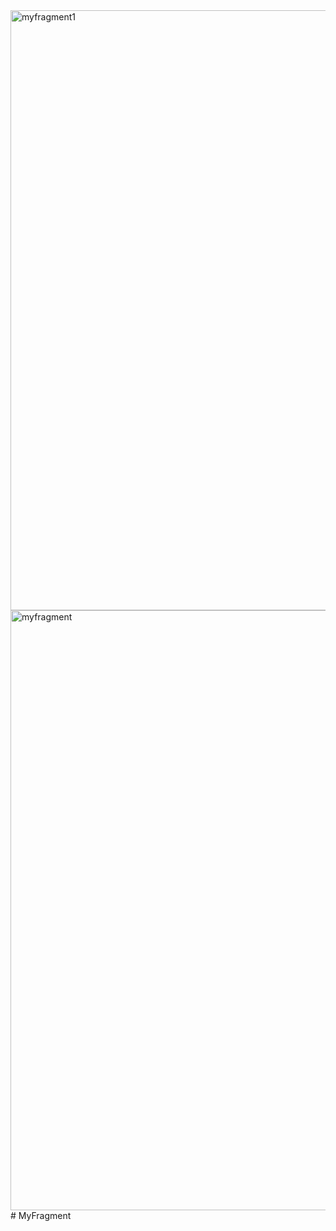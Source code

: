 <img width="960" alt="myfragment1" src="https://user-images.githubusercontent.com/99938107/223336925-074b874c-5220-4ee5-8d2a-3d22d63ad268.png">
<img width="960" alt="myfragment" src="https://user-images.githubusercontent.com/99938107/223336943-6f5c45be-ef12-4cbb-afc8-732b84fa695f.png">
# MyFragment
